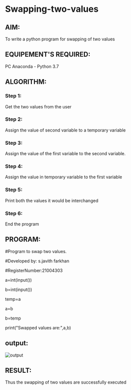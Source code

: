 # Swapping-two-values
## AIM:
To write a python program for swapping of two values
## EQUIPEMENT'S REQUIRED: 
PC
Anaconda - Python 3.7
## ALGORITHM: 
### Step 1:
Get the two values from the user
### Step 2: 
Assign the value of second variable to a temporary variable 
### Step 3: 
Assign the value of the first variable to the second variable.
### Step 4:  
Assign the value in temporary variable to the first variable
### Step 5: 
Print both the values it would be interchanged
### Step 6: 
End the program
## PROGRAM:
#Program to swap two values.

#Developed by: s.javith farkhan

#RegisterNumber:21004303

a=int(input())

b=int(input())

temp=a

a=b

b=temp

print("Swapped values are:",a,b)

## output:
![output]()

## RESULT:
Thus the swapping of two values are successfully executed



